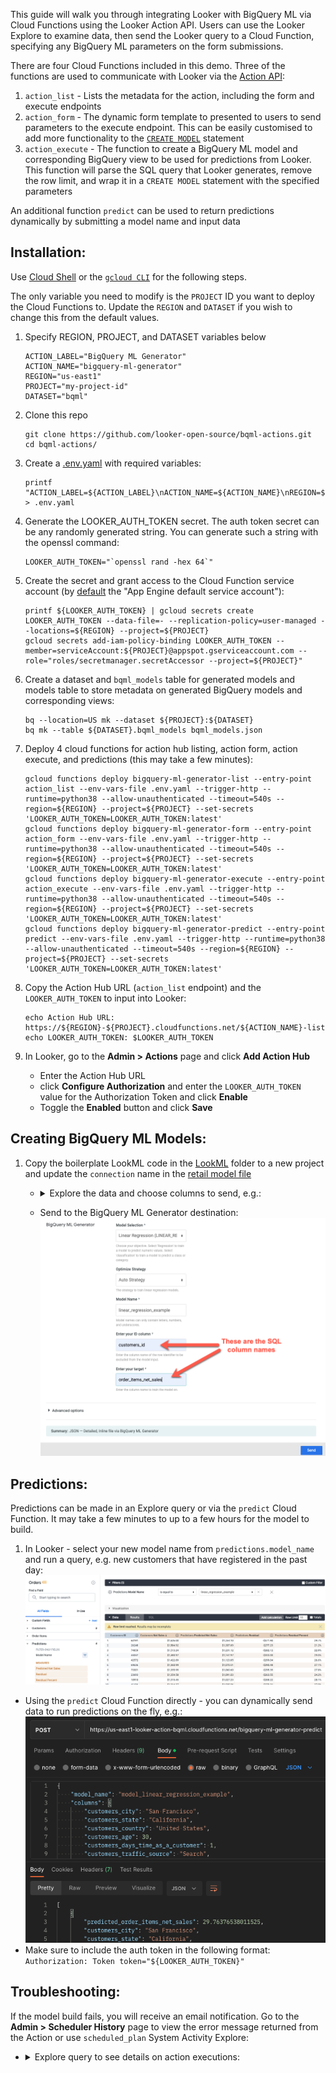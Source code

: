 This guide will walk you through integrating Looker with BigQuery ML via Cloud Functions using the Looker Action API. Users can use the Looker Explore to examine data, then send the Looker query to a Cloud Function, specifying any BigQuery ML parameters on the form submissions.

There are four Cloud Functions included in this demo. Three of the functions are used to communicate with Looker via the [Action API](https://github.com/looker-open-source/actions/blob/master/docs/action_api.md):

1. `action_list` - Lists the metadata for the action, including the form and execute endpoints
1. `action_form` - The dynamic form template to presented to users to send parameters to the execute endpoint. This can be easily customised to add more functionality to the [`CREATE MODEL`](https://cloud.google.com/bigquery-ml/docs/reference/standard-sql/bigqueryml-syntax-create) statement
1. `action_execute` - The function to create a BigQuery ML model and corresponding BigQuery view to be used for predictions from Looker. This function will parse the SQL query that Looker generates, remove the row limit, and wrap it in a `CREATE MODEL` statement with the specified parameters

An additional function `predict` can be used to return predictions dynamically by submitting a model name and input data

## Installation:

Use [Cloud Shell](https://cloud.google.com/shell) or the [`gcloud CLI`](https://cloud.google.com/sdk/docs/install) for the following steps.

The only variable you need to modify is the `PROJECT` ID you want to deploy the Cloud Functions to. Update the `REGION` and `DATASET` if you wish to change this from the default values.

1. Specify REGION, PROJECT, and DATASET variables below

   ```
   ACTION_LABEL="BigQuery ML Generator"
   ACTION_NAME="bigquery-ml-generator"
   REGION="us-east1"
   PROJECT="my-project-id"
   DATASET="bqml"
   ```

1. Clone this repo

   ```
   git clone https://github.com/looker-open-source/bqml-actions.git
   cd bqml-actions/
   ```

1. Create a [.env.yaml](.env.yaml.example) with required variables:

   ```
   printf "ACTION_LABEL=${ACTION_LABEL}\nACTION_NAME=${ACTION_NAME}\nREGION=${REGION}\nPROJECT=${PROJECT}\nDATASET=${DATASET}" > .env.yaml
   ```

1. Generate the LOOKER_AUTH_TOKEN secret. The auth token secret can be any randomly generated string. You can generate such a string with the openssl command:

   ```
   LOOKER_AUTH_TOKEN="`openssl rand -hex 64`"
   ```

1. Create the secret and grant access to the Cloud Function service account (by [default](https://cloud.google.com/functions/docs/securing/function-identity#runtime_service_account) the "App Engine default service account"):

   ```
   printf ${LOOKER_AUTH_TOKEN} | gcloud secrets create LOOKER_AUTH_TOKEN --data-file=- --replication-policy=user-managed --locations=${REGION} --project=${PROJECT}
   gcloud secrets add-iam-policy-binding LOOKER_AUTH_TOKEN --member=serviceAccount:${PROJECT}@appspot.gserviceaccount.com --role="roles/secretmanager.secretAccessor --project=${PROJECT}"
   ```

1. Create a dataset and `bqml_models` table for generated models and models table to store metadata on generated BigQuery models and corresponding views:

   ```
   bq --location=US mk --dataset ${PROJECT}:${DATASET}
   bq mk --table ${DATASET}.bqml_models bqml_models.json
   ```

1. Deploy 4 cloud functions for action hub listing, action form, action execute, and predictions (this may take a few minutes):

   ```
   gcloud functions deploy bigquery-ml-generator-list --entry-point action_list --env-vars-file .env.yaml --trigger-http --runtime=python38 --allow-unauthenticated --timeout=540s --region=${REGION} --project=${PROJECT} --set-secrets 'LOOKER_AUTH_TOKEN=LOOKER_AUTH_TOKEN:latest'
   gcloud functions deploy bigquery-ml-generator-form --entry-point action_form --env-vars-file .env.yaml --trigger-http --runtime=python38 --allow-unauthenticated --timeout=540s --region=${REGION} --project=${PROJECT} --set-secrets 'LOOKER_AUTH_TOKEN=LOOKER_AUTH_TOKEN:latest'
   gcloud functions deploy bigquery-ml-generator-execute --entry-point action_execute --env-vars-file .env.yaml --trigger-http --runtime=python38 --allow-unauthenticated --timeout=540s --region=${REGION} --project=${PROJECT} --set-secrets 'LOOKER_AUTH_TOKEN=LOOKER_AUTH_TOKEN:latest'
   gcloud functions deploy bigquery-ml-generator-predict --entry-point predict --env-vars-file .env.yaml --trigger-http --runtime=python38 --allow-unauthenticated --timeout=540s --region=${REGION} --project=${PROJECT} --set-secrets 'LOOKER_AUTH_TOKEN=LOOKER_AUTH_TOKEN:latest'
   ```

1. Copy the Action Hub URL (`action_list` endpoint) and the `LOOKER_AUTH_TOKEN` to input into Looker:

   ```
   echo Action Hub URL: https://${REGION}-${PROJECT}.cloudfunctions.net/${ACTION_NAME}-list
   echo LOOKER_AUTH_TOKEN: $LOOKER_AUTH_TOKEN
   ```

1. In Looker, go to the **Admin > Actions** page and click **Add Action Hub**

   - Enter the Action Hub URL
   - click **Configure Authorization** and enter the `LOOKER_AUTH_TOKEN` value for the Authorization Token and click **Enable**
   - Toggle the **Enabled** button and click **Save**

## Creating BigQuery ML Models:

1. Copy the boilerplate LookML code in the [LookML](./LookML/) folder to a new project and update the `connection` name in the [retail model file](./LookML/models/retail.model.lkml)

   - <details><summary> Explore the data and choose columns to send, e.g.: </summary>

     `https://${YOUR_LOOKER_DOMAIN}.com/explore/retail/order_items?fields=customers.id,customers.city,customers.state,customers.country,customers.age,customers.days_time_as_a_customer,customers.traffic_source,customers.gender,order_items.last_order_date,order_items.average_basket_value,order_items.average_basket_size,order_items.return_count,order_items.has_returns,order_items.total_returns,order_items.number_of_orders,inventory_items.list_of_product_category,order_items.gross_sales,order_items.net_sales&f[predictions.model_name]=&sorts=order_items.average_basket_value+desc&limit=20`

     </details>

   - Send to the BigQuery ML Generator destination:
     ![BQML Form](docs/BQML-form.png)

## Predictions:

Predictions can be made in an Explore query or via the `predict` Cloud Function. It may take a few minutes to up to a few hours for the model to build.

1. In Looker - select your new model name from `predictions.model_name` and run a query, e.g. new customers that have registered in the past day:
   ![BQML Predict Looker](docs/BQML-predict-looker.png)

- Using the `predict` Cloud Function directly - you can dynamically send data to run predictions on the fly, e.g.:
  ![BQML Predict Webhook](docs/BQML-predict-webhook.png)
- Make sure to include the auth token in the following format: `Authorization: Token token="${LOOKER_AUTH_TOKEN}"`

## Troubleshooting:

If the model build fails, you will receive an email notification. Go to the **Admin > Scheduler History** page to view the error message returned from the Action or use `scheduled_plan` System Activity Explore:

- <details><summary> Explore query to see details on action executions: </summary>

  `https://${YOUR_LOOKER_DOMAIN}.com/explore/system__activity/scheduled_plan?fields=scheduled_job.id,scheduled_job.created_time,scheduled_plan_destination.action_type,scheduled_plan_destination.format,scheduled_job.status,scheduled_plan.run_once,scheduled_plan_destination.parameters,scheduled_job.status_detail&f[scheduled_plan_destination.action_type]=bigquery-ml-generator&sorts=scheduled_job.created_time+desc&limit=500&vis=%7B%7D&filter_config=%7B%22scheduled_plan_destination.action_type%22%3A%5B%7B%22type%22%3A%22%3D%22%2C%22values%22%3A%5B%7B%22constant%22%3A%22bigquery-ml-generator%22%7D%2C%7B%7D%5D%2C%22id%22%3A1%2C%22error%22%3Afalse%7D%5D%7D&dynamic_fields=%5B%7B%22measure%22%3A%22sum_of_runtime_in_seconds%22%2C%22based_on%22%3A%22scheduled_job_stage.runtime%22%2C%22expression%22%3A%22%22%2C%22label%22%3A%22Sum+of+Runtime+in+Seconds%22%2C%22type%22%3A%22sum%22%2C%22_kind_hint%22%3A%22measure%22%2C%22_type_hint%22%3A%22number%22%7D%5D&origin=share-expanded`

  </details>
